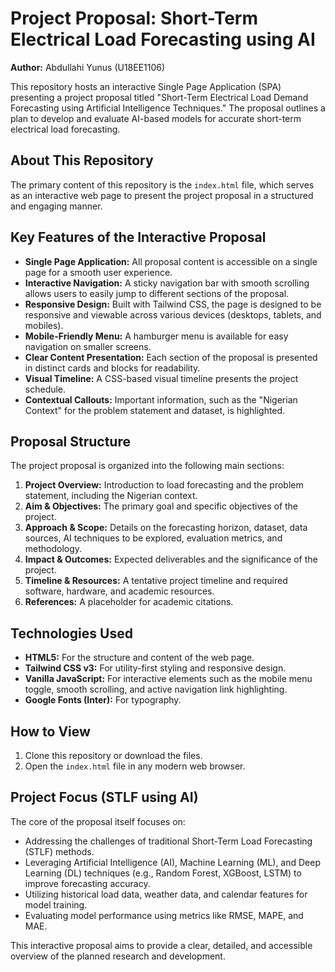 # Project Proposal: Short-Term Electrical Load Forecasting using AI

**Author:** Abdullahi Yunus (U18EE1106)

This repository hosts an interactive Single Page Application (SPA) presenting a project proposal titled "Short-Term Electrical Load Demand Forecasting using Artificial Intelligence Techniques." The proposal outlines a plan to develop and evaluate AI-based models for accurate short-term electrical load forecasting.

## About This Repository

The primary content of this repository is the `index.html` file, which serves as an interactive web page to present the project proposal in a structured and engaging manner.

## Key Features of the Interactive Proposal

- **Single Page Application:** All proposal content is accessible on a single page for a smooth user experience.
- **Interactive Navigation:** A sticky navigation bar with smooth scrolling allows users to easily jump to different sections of the proposal.
- **Responsive Design:** Built with Tailwind CSS, the page is designed to be responsive and viewable across various devices (desktops, tablets, and mobiles).
- **Mobile-Friendly Menu:** A hamburger menu is available for easy navigation on smaller screens.
- **Clear Content Presentation:** Each section of the proposal is presented in distinct cards and blocks for readability.
- **Visual Timeline:** A CSS-based visual timeline presents the project schedule.
- **Contextual Callouts:** Important information, such as the "Nigerian Context" for the problem statement and dataset, is highlighted.

## Proposal Structure

The project proposal is organized into the following main sections:

1.  **Project Overview:** Introduction to load forecasting and the problem statement, including the Nigerian context.
2.  **Aim & Objectives:** The primary goal and specific objectives of the project.
3.  **Approach & Scope:** Details on the forecasting horizon, dataset, data sources, AI techniques to be explored, evaluation metrics, and methodology.
4.  **Impact & Outcomes:** Expected deliverables and the significance of the project.
5.  **Timeline & Resources:** A tentative project timeline and required software, hardware, and academic resources.
6.  **References:** A placeholder for academic citations.

## Technologies Used

- **HTML5:** For the structure and content of the web page.
- **Tailwind CSS v3:** For utility-first styling and responsive design.
- **Vanilla JavaScript:** For interactive elements such as the mobile menu toggle, smooth scrolling, and active navigation link highlighting.
- **Google Fonts (Inter):** For typography.

## How to View

1.  Clone this repository or download the files.
2.  Open the `index.html` file in any modern web browser.

## Project Focus (STLF using AI)

The core of the proposal itself focuses on:

- Addressing the challenges of traditional Short-Term Load Forecasting (STLF) methods.
- Leveraging Artificial Intelligence (AI), Machine Learning (ML), and Deep Learning (DL) techniques (e.g., Random Forest, XGBoost, LSTM) to improve forecasting accuracy.
- Utilizing historical load data, weather data, and calendar features for model training.
- Evaluating model performance using metrics like RMSE, MAPE, and MAE.

This interactive proposal aims to provide a clear, detailed, and accessible overview of the planned research and development.
